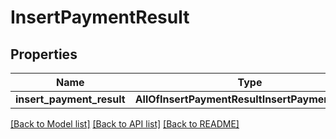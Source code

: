 # InsertPaymentResult

## Properties
Name | Type | Description | Notes
------------ | ------------- | ------------- | -------------
**insert_payment_result** | **AllOfInsertPaymentResultInsertPaymentResult** |  | 

[[Back to Model list]](../README.md#documentation-for-models) [[Back to API list]](../README.md#documentation-for-api-endpoints) [[Back to README]](../README.md)

